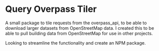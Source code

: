 # Query Overpass Tiler

A small package to tile requests from the overpass_api, to be able to download larger datasets from OpenStreetMap data. I created this to be able to pull building data from OpenStreetMap for use in other projects.

Looking to streamline the functionality and create an NPM package.

